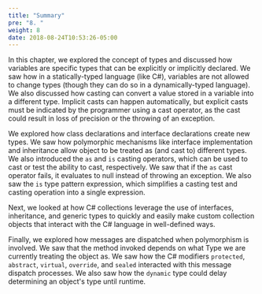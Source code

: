 ```yaml
---
title: "Summary"
pre: "8. "
weight: 8
date: 2018-08-24T10:53:26-05:00
---
```

In this chapter, we explored the concept of types and discussed how variables are specific types that can be explicitly or implicitly declared.  We saw how in a statically-typed language (like C#), variables are not allowed to change types (though they can do so in a dynamically-typed language).  We also discussed how casting can convert a value stored in a variable into a different type.  Implicit casts can happen automatically, but explicit casts must be indicated by the programmer using a cast operator, as the cast could result in loss of precision or the throwing of an exception.

We explored how class declarations and interface declarations create new types.  We saw how polymorphic mechanisms like interface implementation and inheritance allow object to be treated as (and cast to) different types.  We also introduced the `as` and `is` casting operators, which can be used to cast or test the ability to cast, respectively.  We saw that if the `as` cast operator fails, it evaluates to null instead of throwing an exception.  We also saw the `is` type pattern expression, which simplifies a casting test and casting operation into a single expression.

Next, we looked at how C# collections leverage the use of interfaces, inheritance, and generic types to quickly and easily make custom collection objects that interact with the C# language in well-defined ways.

Finally, we explored how messages are dispatched when polymorphism is involved. We saw that the method invoked depends on what Type we are currently treating the object as.  We saw how the C# modifiers `protected`, `abstract`, `virtual`, `override`, and `sealed` interacted with this message dispatch processes.  We also saw how the `dynamic` type could delay determining an object's type until runtime.